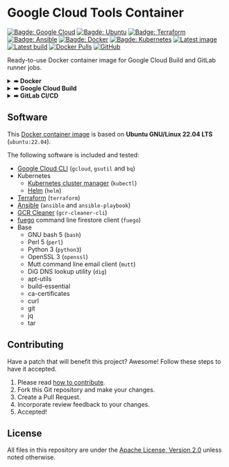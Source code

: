 # Google Cloud Tools Container

[![Bagde: Google Cloud](https://img.shields.io/badge/Google%20Cloud-%234285F4.svg?logo=google-cloud&logoColor=white)](#readme)
[![Bagde: Ubuntu](https://img.shields.io/badge/Ubuntu-E95420.svg?logo=ubuntu&logoColor=white)](#readme)
[![Badge: Terraform](https://img.shields.io/badge/Terraform-%235835CC.svg?logo=terraform&logoColor=white)](#readme)
[![Badge: Ansible](https://img.shields.io/badge/Ansible-%231A1918.svg?logo=ansible&logoColor=white)](#readme)
[![Bagde: Docker](https://img.shields.io/badge/Docker-%230db7ed.svg?logo=docker&logoColor=white)](#readme)
[![Bagde: Kubernetes](https://img.shields.io/badge/Kubernetes-%23326ce5.svg?logo=kubernetes&logoColor=white)](#readme)
[![Latest image](https://github.com/Cyclenerd/google-cloud-gcp-tools-container/actions/workflows/docker-latest.yml/badge.svg)](https://github.com/Cyclenerd/google-cloud-gcp-tools-container/actions/workflows/docker-latest.yml)
[![Latest build](https://img.shields.io/badge/Last%20build-2023--02--15-blue)](https://github.com/Cyclenerd/google-cloud-gcp-tools-container/actions/workflows/docker-latest.yml)
[![Docker Pulls](https://img.shields.io/docker/pulls/cyclenerd/google-cloud-gcp-tools-container)](https://hub.docker.com/r/cyclenerd/google-cloud-gcp-tools-container)
[![GitHub](https://img.shields.io/github/license/cyclenerd/google-cloud-gcp-tools-container)](https://github.com/Cyclenerd/google-cloud-gcp-tools-container/blob/master/LICENSE)

Ready-to-use Docker container image for Google Cloud Build and GitLab runner jobs.


<details>
<summary><b>➨ Docker</b></summary>

Docker:
```shell
docker pull cyclenerd/google-cloud-gcp-tools-container:latest && \
docker run cyclenerd/google-cloud-gcp-tools-container:latest gcloud --version
```

</details> <!-- // Docker  -->


<details>
<summary><b>➨ Google Cloud Build</b></summary>

Google Cloud Build (`cloudbuild.yml`) configuration file:
```yml
 - name: 'cyclenerd/google-cloud-gcp-tools-container:latest'
   entrypoint: 'gcloud'
   args: ['--version']
```

</details><!-- // Google Cloud Build -->

<details>
<summary><b>➨ GitLab CI/CD</b></summary>

<details>
<summary><b>➥ Service Account Key</b></summary>

GitLab CI/CD (`.gitlab-ci.yml`) configuration with Service Account Key:
```yml
variables:
  GOOGLE_APPLICATION_CREDENTIALS: "/tmp/service_account_key.json"

default:
  image: cyclenerd/google-cloud-gcp-tools-container:latest
  before_script:
    # Login
    - echo "$YOUR_GOOGLE_CLOUD_SERVICE_ACCOUNT_KEY" > "$GOOGLE_APPLICATION_CREDENTIALS"
    - gcloud auth activate-service-account --key-file="$GOOGLE_APPLICATION_CREDENTIALS"

stages:
  - auth

gcloud-auth-list:
  stage: auth
  script:
    - gcloud auth list
```

</details>

<details>
<summary><b>➥ Workload Identity Federation</b></summary>

GitLab CI/CD (`.gitlab-ci.yml`) configuration with [Workload Identity Federation](https://github.com/Cyclenerd/google-workload-identity-federation) login:
```yml
variables:
  WIF_PROVIDER: projects/1057256049272/locations/global/workloadIdentityPools/gitlab-com/providers/gitlab-com-oidc
  SERVICE_ACCOUNT: gitlab-ci@nkn-it-wif-demo.iam.gserviceaccount.com
  GOOGLE_CREDENTIALS: gcp_temp_cred.json

default:
  image: cyclenerd/google-cloud-gcp-tools-container:latest
  before_script:
    # Login
    - echo "${CI_JOB_JWT_V2}" > gitlab_jwt_token.txt
    - gcloud iam workload-identity-pools create-cred-config "${WIF_PROVIDER}"
      --service-account="${SERVICE_ACCOUNT}"
      --output-file=${GOOGLE_CREDENTIALS}
      --credential-source-file=gitlab_jwt_token.txt
    - gcloud config set auth/credential_file_override "${GOOGLE_CREDENTIALS}"
stages:
  - auth

gcloud-auth-list:
  stage: auth
  script:
    - gcloud auth list
```

</details>
</details><!-- // GitLab -->

## Software

This [Docker container image](https://hub.docker.com/r/cyclenerd/google-cloud-gcp-tools-container) is based on **Ubuntu GNU/Linux 22.04 LTS** (`ubuntu:22.04`).

The following software is included and tested:

* [Google Cloud CLI](https://cloud.google.com/cli) (`gcloud`, `gsutil` and `bq`)
* Kubernetes
	* [Kubernetes cluster manager](https://kubernetes.io/docs/reference/kubectl/) (`kubectl`)
	* [Helm](https://helm.sh/) (`helm`)
* [Terraform](https://developer.hashicorp.com/terraform/cli) (`terraform`)
* [Ansible](https://docs.ansible.com/ansible/latest/getting_started/index.html) (`ansible` and `ansible-playbook`)
* [GCR Cleaner](https://github.com/GoogleCloudPlatform/gcr-cleaner#readme) (`gcr-cleaner-cli`)
* [fuego](https://github.com/sgarciac/fuego#readme) command line firestore client (`fuego`)
* Base
	* GNU bash 5 (`bash`)
	* Perl 5 (`perl`)
	* Python 3 (`python3`)
	* OpenSSL 3 (`openssl`)
	* Mutt command line email client (`mutt`)
	* DiG DNS lookup utility (`dig`)
	* apt-utils
	* build-essential
	* ca-certificates
	* curl
	* git
	* jq
	* tar

## Contributing

Have a patch that will benefit this project?
Awesome! Follow these steps to have it accepted.

1. Please read [how to contribute](CONTRIBUTING.md).
1. Fork this Git repository and make your changes.
1. Create a Pull Request.
1. Incorporate review feedback to your changes.
1. Accepted!


## License

All files in this repository are under the [Apache License, Version 2.0](LICENSE) unless noted otherwise.